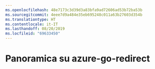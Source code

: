 ```yaml
---
ms.openlocfilehash: 48e7173c3d39d3a83bfa9ad72606ad53b72ba53b
ms.sourcegitcommit: 4eee7d9a484e35eb695248c011a63b27603d354b
ms.translationtype: HT
ms.contentlocale: it-IT
ms.lasthandoff: 08/20/2019
ms.locfileid: "69633450"
---
```

# <a name="welcome-to-azure-go-redirect"></a>Panoramica su azure-go-redirect